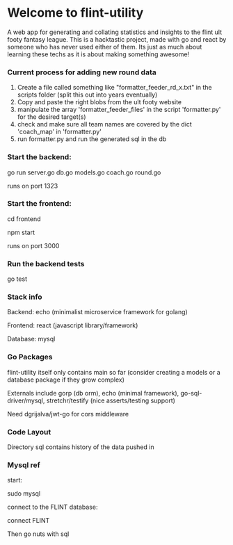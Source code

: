 # Welcome to flint-utility

A web app for generating and collating statistics and insights to the flint ult footy fantasy league.
This is a hacktastic project, made with go and react by someone who has never used either of them.  Its just as much about learning these techs as it is about making something awesome!


### Current process for adding new round data
1) Create a file called something like "formatter_feeder_rd_x.txt" in the scripts folder (split this out into years eventually)
2) Copy and paste the right blobs from the ult footy website 
3) manipulate the array 'formatter_feeder_files' in the script 'formatter.py' for the desired target(s)
4) check and make sure all team names are covered by the dict 'coach_map' in 'formatter.py'
5) run formatter.py and run the generated sql in the db


### Start the backend:

   go run server.go db.go models.go coach.go round.go

runs on port 1323


### Start the frontend:

   cd frontend
   
   npm start

runs on port 3000


### Run the backend tests

   go test


### Stack info

Backend: echo (minimalist microservice framework for golang)

Frontend: react (javascript library/framework)

Database: mysql


### Go Packages

flint-utility itself only contains main so far (consider creating a models or a database package if they grow complex)

Externals include gorp (db orm), echo (minimal framework), go-sql-driver/mysql, stretchr/testify (nice asserts/testing support)

Need dgrijalva/jwt-go for cors middleware


### Code Layout

Directory sql contains history of the data pushed in


### Mysql ref

start:

   sudo mysql 

connect to the FLINT database:

   connect FLINT

Then go nuts with sql
